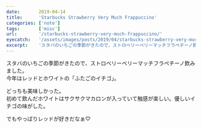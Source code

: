 ```yaml
---
date:       2019-04-14
title:      'Starbucks Strawberry Very Much Frappuccino'
categories: ['note']
tags:       ['misc']
url:        '/starbucks-strawberry-very-much-frappuccino/'
eyecatch:   '/assets/images/posts/2019/04/starbucks-strawberry-very-much-frappuccino/eyecatch.jpg'
excerpt:    'スタバのいちごの季節がきたので、ストロベリーベリーマッチフラペチーノ飲みました。今年はレッドとホワイトの「ふたごのイチゴ」。'
---
```


スタバのいちごの季節がきたので、ストロベリーベリーマッチフラペチーノ飲みました。  
今年はレッドとホワイトの「ふたごのイチゴ」。

どっちも美味しかった。  
初めて飲んだホワイトはサクサクマカロンが入っていて触感が楽しい。優しいイチゴの味がした。

でもやっぱりレッドが好きだなぁ♡
